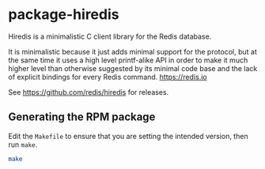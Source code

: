 # package-hiredis

Hiredis is a minimalistic C client library for the Redis database.

It is minimalistic because it just adds minimal support for the protocol, but at the same time it uses a high level printf-alike API in order to make it much higher level than otherwise suggested by its minimal code base and the lack of explicit bindings for every Redis command. <https://redis.io>

See <https://github.com/redis/hiredis> for releases.

## Generating the RPM package

Edit the `Makefile` to ensure that you are setting the intended version, then run `make`.

```bash
make
```
